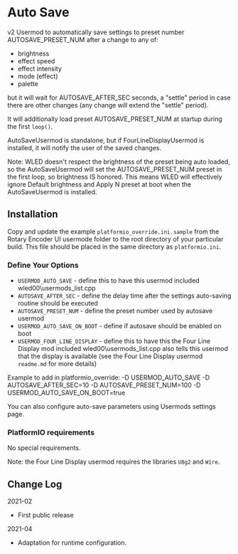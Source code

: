 # Auto Save

v2 Usermod to automatically save settings
to preset number AUTOSAVE_PRESET_NUM after a change to any of:

* brightness
* effect speed
* effect intensity
* mode (effect)
* palette

but it will wait for AUTOSAVE_AFTER_SEC seconds,
a "settle" period in case there are other changes (any change will extend the "settle" period).

It will additionally load preset AUTOSAVE_PRESET_NUM at startup during the first `loop()`.

AutoSaveUsermod is standalone, but if FourLineDisplayUsermod is installed, it will notify the user of the saved changes.

Note: WLED doesn't respect the brightness of the preset being auto loaded, so the AutoSaveUsermod will set the AUTOSAVE_PRESET_NUM preset in the first loop, so brightness IS honored. This means WLED will effectively ignore Default brightness and Apply N preset at boot when the AutoSaveUsermod is installed.

## Installation

Copy and update the example `platformio_override.ini.sample`
from the Rotary Encoder UI usermode folder to the root directory of your particular build.
This file should be placed in the same directory as `platformio.ini`.

### Define Your Options

* `USERMOD_AUTO_SAVE`           - define this to have this usermod included wled00\usermods_list.cpp
* `AUTOSAVE_AFTER_SEC`          - define the delay time after the settings auto-saving routine should be executed
* `AUTOSAVE_PRESET_NUM`         - define the preset number used by autosave usermod
* `USERMOD_AUTO_SAVE_ON_BOOT`   - define if autosave should be enabled on boot
* `USERMOD_FOUR_LINE_DISPLAY`   - define this to have this the Four Line Display mod included wled00\usermods_list.cpp
                                    also tells this usermod that the display is available
                                    (see the Four Line Display usermod `readme.md` for more details)

Example to add in platformio_override:
  -D USERMOD_AUTO_SAVE
  -D AUTOSAVE_AFTER_SEC=10
  -D AUTOSAVE_PRESET_NUM=100
  -D USERMOD_AUTO_SAVE_ON_BOOT=true

You can also configure auto-save parameters using Usermods settings page.

### PlatformIO requirements

No special requirements.

Note: the Four Line Display usermod requires the libraries `U8g2` and `Wire`.

## Change Log

2021-02

* First public release

2021-04

* Adaptation for runtime configuration.

